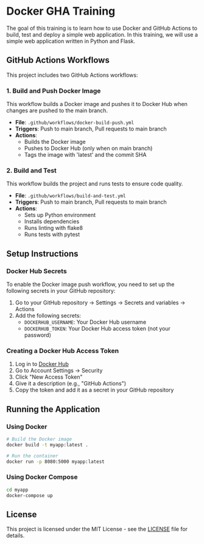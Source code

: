 # Docker GHA Training

The goal of this training is to learn how to use Docker and GitHub Actions to build, test and deploy a simple web application. In this training, we will use a simple web application written in Python and Flask.

## GitHub Actions Workflows

This project includes two GitHub Actions workflows:

### 1. Build and Push Docker Image

This workflow builds a Docker image and pushes it to Docker Hub when changes are pushed to the main branch.

- **File**: `.github/workflows/docker-build-push.yml`
- **Triggers**: Push to main branch, Pull requests to main branch
- **Actions**:
  - Builds the Docker image
  - Pushes to Docker Hub (only when on main branch)
  - Tags the image with 'latest' and the commit SHA

### 2. Build and Test

This workflow builds the project and runs tests to ensure code quality.

- **File**: `.github/workflows/build-and-test.yml`
- **Triggers**: Push to main branch, Pull requests to main branch
- **Actions**:
  - Sets up Python environment
  - Installs dependencies
  - Runs linting with flake8
  - Runs tests with pytest

## Setup Instructions

### Docker Hub Secrets

To enable the Docker image push workflow, you need to set up the following secrets in your GitHub repository:

1. Go to your GitHub repository → Settings → Secrets and variables → Actions
2. Add the following secrets:
   - `DOCKERHUB_USERNAME`: Your Docker Hub username
   - `DOCKERHUB_TOKEN`: Your Docker Hub access token (not your password)

### Creating a Docker Hub Access Token

1. Log in to [Docker Hub](https://hub.docker.com/)
2. Go to Account Settings → Security
3. Click "New Access Token"
4. Give it a description (e.g., "GitHub Actions")
5. Copy the token and add it as a secret in your GitHub repository

## Running the Application

### Using Docker

```bash
# Build the Docker image
docker build -t myapp:latest .

# Run the container
docker run -p 8080:5000 myapp:latest
```

### Using Docker Compose

```bash
cd myapp
docker-compose up
```

## License

This project is licensed under the MIT License - see the [LICENSE](LICENSE) file for details.

